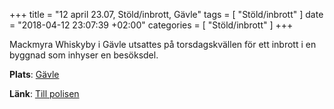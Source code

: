 +++
title = "12 april 23.07, Stöld/inbrott, Gävle"
tags = [
  "Stöld/inbrott"
]
date = "2018-04-12 23:07:39 +02:00"
categories = [
    "Stöld/inbrott"
]
+++

Mackmyra Whiskyby i Gävle utsattes på torsdagskvällen för ett inbrott i en byggnad som inhyser en besöksdel.

**Plats**: [Gävle](http://www.google.com/maps/place/60.67488,17.141273)

**Länk**: [Till polisen](https://polisen.se/aktuellt/handelser/2018/april/12/12-april-23.07-stoldinbrott-gavle/)